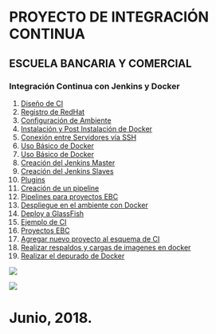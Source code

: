 # PROYECTO DE INTEGRACIÓN CONTINUA

## ESCUELA BANCARIA Y COMERCIAL

### Integración Continua con Jenkins y Docker

1. [Diseño de CI](diseno-de-ci.md)
2. [Registro de RedHat](chapter1.md)
3. [Configuración de Ambiente](configuracion-de-ambiente.md)
4. [Instalación y Post Instalación de Docker](instalacion-y-post-instalacion-de-docker.md)
5. [Conexión entre Servidores vía SSH](conexion-entre-servidores-via-ssh.md)
6. [Uso Básico de Docker](uso-basico-de-docker.md)
7. [Uso Básico de Docker](uso-basico-de-docker.md)
8. [Creación del Jenkins Master](instalacion-del-jenkins-master.md)
9. [Creación del Jenkins Slaves](instalacion-de-jenkins-slaves.md)
10. [Plugins](plugins.md)
11. [Creación de un pipeline](creacion-de-pipeline.md)
12. [Pipelines para proyectos EBC](pipelines-para-proyectos-ebc.md)
13. [Despliegue en el ambiente con Docker](despliegue-en-el-ambiente-con-docker.md)
14. [Deploy a GlassFish](deploy-a-glassfish.md)
15. [Ejemplo de CI](ejemplo-de-ci.md)
16. [Proyectos EBC](proyectos-ebc.md)
17. [Agregar nuevo proyecto al esquema de CI](agregar-nuevo-proyecto-al-esquema-de-ci.md)
18. [Realizar respaldos y cargas de imagenes en docker](docker-back-image.md)
19. [Realizar el depurado de Docker](clean-docker.md)

![](/assets/ci1.jpg)

![](/assets/ci2.jpg)

# Junio, 2018.
